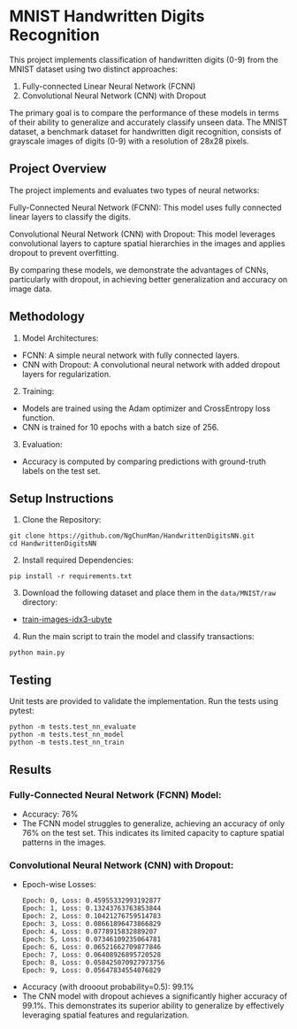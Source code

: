 # MNIST Handwritten Digits Recognition

This project implements classification of handwritten digits (0-9) from the MNIST dataset using two distinct approaches:

1. Fully-connected Linear Neural Network (FCNN)
2. Convolutional Neural Network (CNN) with Dropout

The primary goal is to compare the performance of these models in terms of their ability to generalize and accurately classify unseen data. The MNIST dataset, a benchmark dataset for handwritten digit recognition, consists of grayscale images of digits (0-9) with a resolution of 28x28 pixels.

## Project Overview

The project implements and evaluates two types of neural networks:

Fully-Connected Neural Network (FCNN): This model uses fully connected linear layers to classify the digits.

Convolutional Neural Network (CNN) with Dropout: This model leverages convolutional layers to capture spatial hierarchies in the images and applies dropout to prevent overfitting.

By comparing these models, we demonstrate the advantages of CNNs, particularly with dropout, in achieving better generalization and accuracy on image data.

## Methodology
1. Model Architectures:
- FCNN: A simple neural network with fully connected layers.
- CNN with Dropout: A convolutional neural network with added dropout layers for regularization.

2. Training:
- Models are trained using the Adam optimizer and CrossEntropy loss function.
- CNN is trained for 10 epochs with a batch size of 256.

3. Evaluation:
- Accuracy is computed by comparing predictions with ground-truth labels on the test set.

## Setup Instructions
1. Clone the Repository:
```
git clone https://github.com/NgChunMan/HandwrittenDigitsNN.git
cd HandwrittenDigitsNN
```

2. Install required Dependencies:
```
pip install -r requirements.txt
```

3. Download the following dataset and place them in the `data/MNIST/raw` directory:
- [train-images-idx3-ubyte](https://drive.google.com/file/d/1SX7puzoeKgPRfKnys7Kmh3OeM1rWOsmw/view?usp=share_link)

4. Run the main script to train the model and classify transactions:
```
python main.py
```

## Testing
Unit tests are provided to validate the implementation. Run the tests using pytest:
```
python -m tests.test_nn_evaluate
python -m tests.test_nn_model
python -m tests.test_nn_train

```

## Results

### Fully-Connected Neural Network (FCNN) Model:
- Accuracy: 76%
- The FCNN model struggles to generalize, achieving an accuracy of only 76% on the test set. This indicates its limited capacity to capture spatial patterns in the images.

### Convolutional Neural Network (CNN) with Dropout:
- Epoch-wise Losses:
  ```
  Epoch: 0, Loss: 0.45955332993192877
  Epoch: 1, Loss: 0.13243763763853844
  Epoch: 2, Loss: 0.10421276759514783
  Epoch: 3, Loss: 0.08661896473866829
  Epoch: 4, Loss: 0.0778915832889207
  Epoch: 5, Loss: 0.07346109235064781
  Epoch: 6, Loss: 0.06521662709877846
  Epoch: 7, Loss: 0.06408926895720528
  Epoch: 8, Loss: 0.058425070927973756
  Epoch: 9, Loss: 0.05647834554076829
  ```
- Accuracy (with drooout probability=0.5): 99.1%
- The CNN model with dropout achieves a significantly higher accuracy of 99.1%. This demonstrates its superior ability to generalize by effectively leveraging spatial features and regularization.
